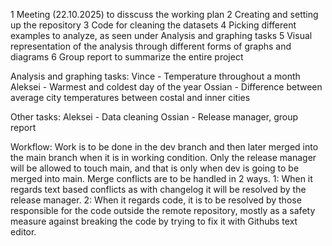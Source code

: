 1 Meeting (22.10.2025) to disscuss the working plan
2 Creating and setting up the repository
3 Code for cleaning the datasets
4 Picking different examples to analyze, as seen under Analysis and graphing tasks
5 Visual representation of the analysis through different forms of graphs and diagrams
6 Group report to summarize the entire project 

Analysis and graphing tasks:
Vince - Temperature throughout a month
Aleksei - Warmest and coldest day of the year
Ossian - Difference between average city temperatures between costal and inner cities

Other tasks:
Aleksei - Data cleaning
Ossian - Release manager, group report

Workflow:
Work is to be done in the dev branch and then later merged into the main branch when it is in working condition. Only the release manager will be allowed to touch main, and that is only when dev is going to be merged into main. Merge conflicts are to be handled in 2 ways. 1: When it regards text based conflicts as with changelog it will be resolved by the release manager. 2: When it regards code, it is to be resolved by those responsible for the code outside the remote repository, mostly as a safety measure against breaking the code by trying to fix it with Githubs text editor.
